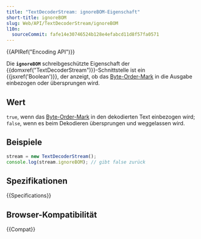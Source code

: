 ```yaml
---
title: "TextDecoderStream: ignoreBOM-Eigenschaft"
short-title: ignoreBOM
slug: Web/API/TextDecoderStream/ignoreBOM
l10n:
  sourceCommit: fafe14e30746524b128e4efabcd11d8f57fa0571
---
```


{{APIRef("Encoding API")}}

Die **`ignoreBOM`** schreibgeschützte Eigenschaft der {{domxref("TextDecoderStream")}}-Schnittstelle ist ein {{jsxref('Boolean')}}, der anzeigt, ob das [Byte-Order-Mark](https://www.w3.org/International/questions/qa-byte-order-mark) in die Ausgabe einbezogen oder übersprungen wird.

## Wert

`true`, wenn das [Byte-Order-Mark](https://www.w3.org/International/questions/qa-byte-order-mark) in den dekodierten Text einbezogen wird; `false`, wenn es beim Dekodieren übersprungen und weggelassen wird.

## Beispiele

```js
stream = new TextDecoderStream();
console.log(stream.ignoreBOM); // gibt false zurück
```

## Spezifikationen

{{Specifications}}

## Browser-Kompatibilität

{{Compat}}
